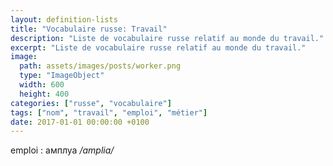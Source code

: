 ```yaml
---
layout: definition-lists
title: "Vocabulaire russe: Travail"
description: "Liste de vocabulaire russe relatif au monde du travail."
excerpt: "Liste de vocabulaire russe relatif au monde du travail."
image:
  path: assets/images/posts/worker.png
  type: "ImageObject"
  width: 600
  height: 400
categories: ["russe", "vocabulaire"]
tags: ["nom", "travail", "emploi", "métier"]
date: 2017-01-01 00:00:00 +0100
---
```


emploi
: амплуа
*/amplia/*
